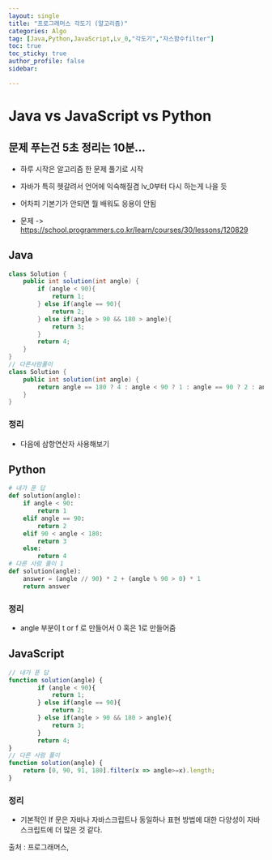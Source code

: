 ```yaml
---
layout: single
title: "프로그래머스 각도기 (알고리즘)"
categories: Algo
tag: [Java,Python,JavaScript,Lv_0,"각도기","자스함수filter"]
toc: true
toc_sticky: true
author_profile: false
sidebar:

---
```

# Java vs JavaScript vs Python
## 문제 푸는건 5초 정리는 10분...

- 하루 시작은 알고리즘 한 문제 풀기로 시작
- 자바가 특히 헷갈려서 언어에 익숙해질겸 lv_0부터 다시 하는게 나을 듯
- 어차피 기본기가 안되면 뭘 배워도 응용이 안됨

- 문제 -> https://school.programmers.co.kr/learn/courses/30/lessons/120829

## Java

```java
class Solution {
    public int solution(int angle) {
        if (angle < 90){
            return 1;
        } else if(angle == 90){
            return 2;
        } else if(angle > 90 && 180 > angle){
            return 3;
        } 
        return 4;
    }
}
// 다른사람풀이 
class Solution {
    public int solution(int angle) {
        return angle == 180 ? 4 : angle < 90 ? 1 : angle == 90 ? 2 : angle > 90 ? 3 : 0;
    }
}
```
### 정리
- 다음에 삼항연산자 사용해보기



## Python
```python
# 내가 푼 답
def solution(angle):
    if angle < 90:
        return 1
    elif angle == 90:
        return 2 
    elif 90 < angle < 180:
        return 3
    else:
        return 4
# 다른 사람 풀이 1
def solution(angle):
    answer = (angle // 90) * 2 + (angle % 90 > 0) * 1
    return answer

```
### 정리
- angle 부분이 t or f 로 만들어서 0 혹은 1로 만들어줌



## JavaScript

```javascript
// 내가 푼 답
function solution(angle) {
        if (angle < 90){
            return 1;
        } else if(angle == 90){
            return 2;
        } else if(angle > 90 && 180 > angle){
            return 3;
        } 
        return 4;
}
// 다른 사람 풀이
function solution(angle) {
    return [0, 90, 91, 180].filter(x => angle>=x).length;
}
```
### 정리
- 기본적인 If 문은 자바나 자바스크립트나 동일하나 표현 방법에 대한 다양성이 자바스크립트에 더 많은 것 같다.


출처 : 프로그래머스,